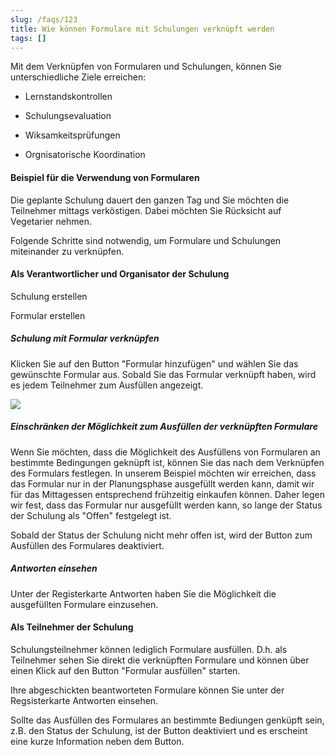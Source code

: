 ```yaml
---
slug: /faqs/123
title: Wie können Formulare mit Schulungen verknüpft werden
tags: []
---
```

Mit dem Verknüpfen von Formularen und Schulungen, können Sie unterschiedliche Ziele erreichen:

*   Lernstandskontrollen

*   Schulungsevaluation

*   Wiksamkeitsprüfungen

*   Orgnisatorische Koordination

#### Beispiel für die Verwendung von Formularen

Die geplante Schulung dauert den ganzen Tag und Sie möchten die Teilnehmer mittags verköstigen. Dabei möchten Sie Rücksicht auf Vegetarier nehmen.

Folgende Schritte sind notwendig, um Formulare und Schulungen miteinander zu verknüpfen.

#### Als Verantwortlicher und Organisator der Schulung

Schulung erstellen

Formular erstellen

##### Schulung mit Formular verknüpfen

Klicken Sie auf den Button "Formular hinzufügen" und wählen Sie das gewünschte Formular aus. Sobald Sie das Formular verknüpft haben, wird es jedem Teilnehmer zum Ausfüllen angezeigt.

![](https://caqadmin.blob.core.windows.net/faqs/123-images/c0203050-719a-47f3-856e-6d0f6852d1f0-mceclip1.png)

##### Einschränken der Möglichkeit zum Ausfüllen der verknüpften Formulare

Wenn Sie möchten, dass die Möglichkeit des Ausfüllens von Formularen an bestimmte Bedingungen geknüpft ist, können Sie das nach dem Verknüpfen des Formulars festlegen. In unserem Beispiel möchten wir erreichen, dass das Formular nur in der Planungsphase ausgefüllt werden kann, damit wir für das Mittagessen entsprechend frühzeitig einkaufen können. Daher legen wir fest, dass das Formular nur ausgefüllt werden kann, so lange der Status der Schulung als "Offen" festgelegt ist.

Sobald der Status der Schulung nicht mehr offen ist, wird der Button zum Ausfüllen des Formulares deaktiviert.

##### Antworten einsehen

Unter der Registerkarte Antworten haben Sie die Möglichkeit die ausgefüllten Formulare einzusehen.

#### Als Teilnehmer der Schulung

Schulungsteilnehmer können lediglich Formulare ausfüllen. D.h. als Teilnehmer sehen Sie direkt die verknüpften Formulare und können über einen Klick auf den Button "Formular ausfüllen" starten.

Ihre abgeschickten beantworteten Formulare können Sie unter der Regsisterkarte Antworten einsehen.

Sollte das Ausfüllen des Formulares an bestimmte Bediungen genküpft sein, z.B. den Status der Schulung, ist der Button deaktiviert und es erscheint eine kurze Information neben dem Button.